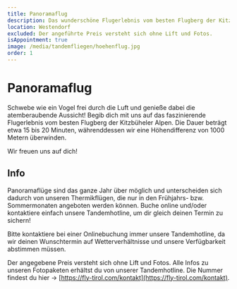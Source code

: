 ```yaml
---
title: Panoramaflug
description: Das wunderschöne Flugerlebnis vom besten Flugberg der Kitzbüheler Alpen dauert ca. 15 - 20 Minuten.
location: Westendorf
excluded: Der angeführte Preis versteht sich ohne Lift und Fotos.
isAppointment: true
image: /media/tandemfliegen/hoehenflug.jpg
order: 1
---
```


# Panoramaflug

Schwebe wie ein Vogel frei durch die Luft und genieße dabei die atemberaubende Aussicht! Begib dich mit uns auf das faszinierende Flugerlebnis vom besten Flugberg der Kitzbüheler Alpen. Die Dauer beträgt etwa 15 bis 20 Minuten, währenddessen wir eine Höhendifferenz von 1000 Metern überwinden. 

Wir freuen uns auf dich!

## Info

Panoramaflüge sind das ganze Jahr über möglich und unterscheiden sich dadurch von unseren Thermikflügen, die nur in den Frühjahrs- bzw. Sommermonaten angeboten werden können. Buche online und/oder kontaktiere einfach unsere Tandemhotline, um dir gleich deinen Termin zu sichern!

Bitte kontaktiere bei einer Onlinebuchung immer unsere Tandemhotline, da wir deinen Wunschtermin auf Wetterverhältnisse und unsere Verfügbarkeit abstimmen müssen.

Der angegebene Preis versteht sich ohne Lift und Fotos. 
Alle Infos zu unseren Fotopaketen erhältst du von unserer Tandemhotline. Die Nummer findest du hier -> [https://fly-tirol.com/kontakt](https://fly-tirol.com/kontakt).
